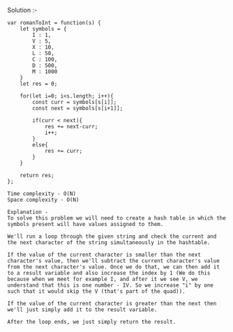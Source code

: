 Solution :-

    var romanToInt = function(s) {
        let symbols = {
            I : 1,
            V : 5,
            X : 10,
            L : 50,
            C : 100,
            D : 500,
            M : 1000
        }
        let res = 0;

        for(let i=0; i<s.length; i++){
            const curr = symbols[s[i]];
            const next = symbols[s[i+1]];

            if(curr < next){
                res += next-curr;
                i++;
            }
            else{
                res += curr;
            }
        }

        return res;
    };

    Time complexity - O(N)
    Space complexity - O(N)

    Explanation -
    To solve this problem we will need to create a hash table in which the symbols present will have values assigned to them.

    We'll run a loop through the given string and check the current and the next character of the string simultaneously in the hashtable.

    If the value of the current character is smaller than the next character's value, then we'll subtract the current character's value from the next character's value. Once we do that, we can then add it to a result variable and also increase the index by 1 (We do this because when we meet for example I, and after it we see V, we understand that this is one number - IV. So we increase "i" by one such that it would skip the V (that's part of the quad)).

    If the value of the current character is greater than the next then we'll just simply add it to the result variable.

    After the loop ends, we just simply return the result.
